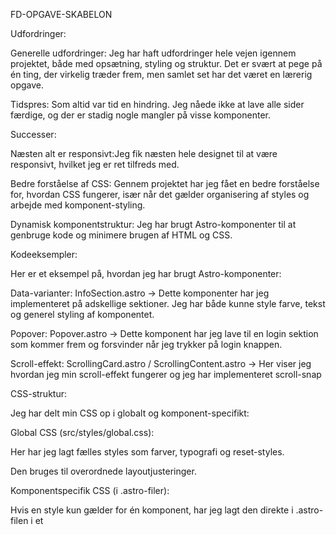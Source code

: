 FD-OPGAVE-SKABELON


Udfordringer:

Generelle udfordringer: Jeg har haft udfordringer hele vejen igennem projektet, både med opsætning, styling og struktur. Det er svært at pege på én ting, der virkelig træder frem, men samlet set har det været en lærerig opgave.

Tidspres: Som altid var tid en hindring. Jeg nåede ikke at lave alle sider færdige, og der er stadig nogle mangler på visse komponenter.


Successer:

Næsten alt er responsivt:Jeg fik næsten hele designet til at være responsivt, hvilket jeg er ret tilfreds med.

Bedre forståelse af CSS: Gennem projektet har jeg fået en bedre forståelse for, hvordan CSS fungerer, især når det gælder organisering af styles og arbejde med komponent-styling.

Dynamisk komponentstruktur: Jeg har brugt Astro-komponenter til at genbruge kode og minimere brugen af HTML og CSS.


Kodeeksempler:

Her er et eksempel på, hvordan jeg har brugt Astro-komponenter:

Data-varianter: InfoSection.astro -> Dette komponenter har jeg implementeret på adskellige sektioner. Jeg har både kunne style farve, tekst og generel styling af komponentet. 

Popover: Popover.astro -> Dette komponent har jeg lave til en login sektion som kommer frem og forsvinder når jeg trykker på login knappen. 

Scroll-effekt: ScrollingCard.astro / ScrollingContent.astro -> Her viser jeg hvordan jeg min scroll-effekt fungerer og jeg har implementeret scroll-snap


CSS-struktur:

Jeg har delt min CSS op i globalt og komponent-specifikt:

Global CSS (src/styles/global.css):

Her har jeg lagt fælles styles som farver, typografi og reset-styles.

Den bruges til overordnede layoutjusteringer.

Komponentspecifik CSS (i .astro-filer):

Hvis en style kun gælder for én komponent, har jeg lagt den direkte i .astro-filen i et <style>-tag.

På den måde påvirker det ikke resten af siden.